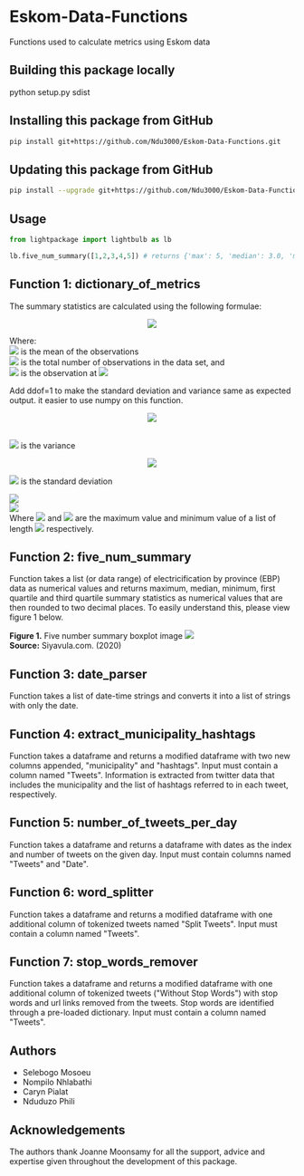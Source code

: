 # Eskom-Data-Functions
 Functions used to calculate metrics using Eskom data

## Building this package locally

python setup.py sdist

## Installing this package from GitHub
```bash
pip install git+https://github.com/Ndu3000/Eskom-Data-Functions.git
```
## Updating this package from GitHub
```bash
pip install --upgrade git+https://github.com/Ndu3000/Eskom-Data-Functions.git
```
## Usage
```python
from lightpackage import lightbulb as lb

lb.five_num_summary([1,2,3,4,5]) # returns {'max': 5, 'median': 3.0, 'min': 1, 'q1': 2.0, 'q3': 4.0} 
```
## Function 1: dictionary_of_metrics

The summary statistics are calculated using the following formulae:

<center><img src="https://render.githubusercontent.com/render/math?math=\bar{x}=\frac{1}{n}\displaystyle\sum_{i=1}^n x_i"></center>


Where:<br>
<img src="https://render.githubusercontent.com/render/math?math=\bar{x}"> is the mean of the observations<br> 
<img src="https://render.githubusercontent.com/render/math?math=n"> is the total number of observations in the data set, and<br>
<img src="https://render.githubusercontent.com/render/math?math=x_{i}"> is the observation at <img src="https://render.githubusercontent.com/render/math?math=i">

Add ddof=1 to make the standard deviation and variance same as expected output. it easier to use numpy on this function. 

<center><img src="https://render.githubusercontent.com/render/math?math=\s^2=\frac{\displaystyle\sum_{i=1}^n (x_{i}-\bar{x})^2}{n-1}"></center><br>

<img src="https://render.githubusercontent.com/render/math?math=s^2"> is the variance

<center><img src="https://render.githubusercontent.com/render/math?math=s=\sqrt{\frac{\displaystyle\sum_{i=1}^n (x_{i}-\bar{x})^2}{n-1}}"></center>

<img src="https://render.githubusercontent.com/render/math?math=s"> is the standard deviation

<img src="https://render.githubusercontent.com/render/math?math=X_{max}=max\{\x_1,x_2,x_3,x_4,...,x_n\}"><br> 
<img src="https://render.githubusercontent.com/render/math?math=X_{min}=min\{\x_1,x_2,x_3,x_4,...,x_n\}"><br>
Where <img src="https://render.githubusercontent.com/render/math?math=X_{max}"> and <img src="https://render.githubusercontent.com/render/math?math=X_{min}"> are the maximum value and minimum value of a list of length <img src="https://render.githubusercontent.com/render/math?math=n"> respectively.



## Function 2: five_num_summary

Function takes a list (or data range) of electricification by province (EBP) data as numerical values and returns maximum, median, minimum, first quartile and third quartile summary statistics as numerical values that are then rounded to two decimal places. To easily understand this, please view figure 1 below.
 
<b>Figure 1.</b> Five number summary boxplot image
 <img src="https://www.siyavula.com/read/maths/grade-10/statistics/images/5498b5406028c512c20f952d1d2f386b.png"> <br>
 <b>Source:</b> Siyavula.com. (2020)

## Function 3: date_parser
 
Function takes a list of date-time strings and converts it into a list of strings with only the date.

## Function 4: extract_municipality_hashtags

Function takes a dataframe and returns a modified dataframe with two new columns appended, "municipality" and "hashtags". Input must contain a column named "Tweets". Information is extracted from twitter data that includes the municipality and the list of hashtags referred to in each tweet, respectively. 

## Function 5: number_of_tweets_per_day

Function takes a dataframe and returns a dataframe with dates as the index and number of tweets on the given day. Input must contain columns named "Tweets" and "Date".

## Function 6: word_splitter

Function takes a dataframe and returns a modified dataframe with one additional column of tokenized tweets named "Split Tweets". Input must contain a column named "Tweets".

## Function 7: stop_words_remover

Function takes a dataframe and returns a modified dataframe with one additional column of tokenized tweets ("Without Stop Words") with stop words and url links removed from the tweets. Stop words are identified through a pre-loaded dictionary. Input must contain a column named "Tweets".

## Authors

* Selebogo Mosoeu
* Nompilo Nhlabathi
* Caryn Pialat
* Nduduzo Phili

## Acknowledgements

The authors thank Joanne Moonsamy for all the support, advice and expertise given throughout the development of this package.
